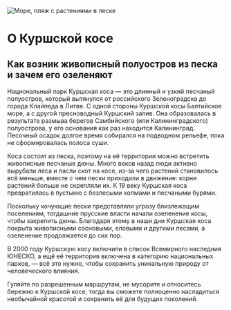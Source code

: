 
![Море, пляж с растениями в песке](/images/beach.jpg)

# О Куршской косе

## Как возник живописный полуостров из песка и зачем его озеленяют

Национальный парк Куршская коса — это длинный и узкий песчаный полуостров, который вытянулся от российского Зеленоградска до города Клайпеда в Литве. С одной стороны Куршской косы Балтийское море, а с другой пресноводный Куршский залив. Она образовалась в результате размыва берегов Самбийского (или Калининградского) полуострова, у его основания как раз находится Калининград. Песочный осадок долгое время собирался на подводном рельефе, пока не сформировалась полоса суши.

Коса состоит из песка, поэтому на её территории можно встретить живописные песчаные дюны. Много веков назад люди активно вырубали леса и пасли скот на косе, из-за чего растений становилось всё меньше, вместе с чем пески приходили в движение: корни растений больше не скрепляли их. К 19 веку Куршская коса превратилась в пустыню с безлесыми холмами и песчаными бурями.

Поскольку кочующие пески представляли угрозу близлежащим поселениям, тогдашние прусские власти начали озеленение косы, чтобы закрепить дюны. Благодаря этому в наши дни Куршская коса покрыта живописными сосновыми, еловыми и другими лесами, а озеленение продолжается до сих пор.

В 2000 году Куршскую косу включили в список Всемирного наследния ЮНЕСКО, а ещё её территория включена в категорию национальных парков, — всё это нужно, чтобы сохранить уникальную природу от человеческого влияния.

Гуляйте по разрешенным маршрутам, не мусорите и относитесь бережно к Куршской косе, тогда вы сможете полноценно насладиться необычайной красотой и сохранить её для будущих поколений.
